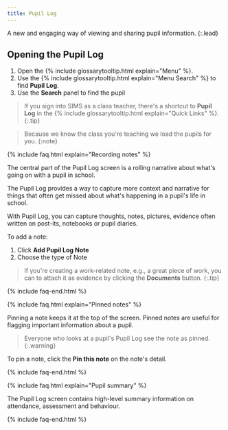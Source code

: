 ```yaml
---
title: Pupil Log
---
```


A new and engaging way of viewing and sharing pupil information.
{:.lead}

## Opening the Pupil Log

1. Open the {% include glossarytooltip.html explain="Menu" %}.
1. Use the {% include glossarytooltip.html explain="Menu Search" %} to find **Pupil Log**.
1. Use the **Search** panel to find the pupil

> If you sign into SIMS as a class teacher, there's a shortcut to **Pupil Log** in the {% include glossarytooltip.html explain="Quick Links" %}.
{:.tip}

> Because we know the class you're teaching we load the pupils for you.
{:note}

{% include faq.html explain="Recording notes" %}

The central part of the Pupil Log screen is a rolling narrative about what's going on with a pupil in school.

The Pupil Log provides a way to capture more context and narrative for things that often get missed about what's happening in a pupil's life in school.

With Pupil Log, you can capture thoughts, notes, pictures, evidence often written on post-its, notebooks or pupil diaries.

To add a note:

1. Click **Add Pupil Log Note**
2. Choose the type of Note

> If you're creating a work-related note, e.g., a great piece of work, you can to attach it as evidence by clicking the **Documents** button.
{:.tip}

{% include faq-end.html  %}

{% include faq.html explain="Pinned notes" %}

Pinning a note keeps it at the top of the screen. Pinned notes are useful for flagging important information about a pupil.

> Everyone who looks at a pupil's Pupil Log   see the note as pinned.
{:.warning}

To pin a note, click the **Pin this note** on the note's detail.

{% include faq-end.html  %}

{% include faq.html explain="Pupil summary" %}

The Pupil Log screen contains high-level summary information on attendance, assessment and behaviour.

{% include faq-end.html  %}